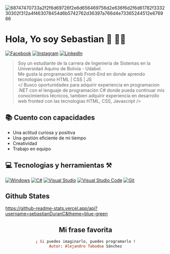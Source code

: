 ![68747470733a2f2f6d69726f2e6d656469756d2e636f6d2f6d61782f333230302f312a4f463078454d6b5742762d36397a766d4e73365244512e676966](https://user-images.githubusercontent.com/88981225/208567456-16aa3473-df7a-4ed1-8d03-b07f5fc755ab.gif)
<h1> Hola, Yo soy Sebastian 👋 👨‍💻 </h1>

  [![Facebook](https://img.shields.io/badge/Facebook-%231877F2.svg?logo=Facebook&logoColor=white)](https://www.facebook.com/profile.php?id=100005727317608) 
  [![Instagram](https://img.shields.io/badge/Instagram-%23E4405F.svg?logo=Instagram&logoColor=white)](https://www.instagram.com/sebastian_172_duran_/) 
  [![LinkedIn](https://img.shields.io/badge/LinkedIn-%230077B5.svg?logo=linkedin&logoColor=white)](https://www.linkedin.com/in/sebastiandurancaballero/) 

>Soy un estudiante de la carrera de Ingeniería de Sistemas en la Universidad Aquino de Bolivia - Udabol.</br>
Me gusta la programación web Front-End en donde aprendo tecnologias como HTML | CSS | JS</br>
</ Busco oportunidades para adquirir experiencia en programacion .NET con el lenguaje de programación C# donde pueda continuar mis conocimientos técnicos, tambien   adquirir experiencia en desarrollo web fronted con las tecnologias HTML, CSS, Javascript />
## 📚 Cuento con capacidades </br>
* Una actitud curiosa y positiva </br>
* Una gestión eficiente de mi tiempo </br>
* Creatividad </br>
* Trabajo en equipo
## 💻 Tecnologias y herramientas ⚒️

[![Windows](https://img.shields.io/badge/Windows-0078D6?style=for-the-badge&logo=windows&logoColor=white)](https://www.microsoft.com/es-es/windows?r=1)
[![C#](https://img.shields.io/badge/C%23-239120?style=for-the-badge&logo=c-sharp&logoColor=white)](https://learn.microsoft.com/en-us/dotnet/csharp/)
[![Visual Studio](https://img.shields.io/badge/Visual_Studio-5C2D91?style=for-the-badge&logo=visual%20studio&logoColor=white)](https://visualstudio.microsoft.com/es/vs/)
[![Visual Studio Code](https://img.shields.io/badge/Visual_Studio_Code-0078D4?style=for-the-badge&logo=visual%20studio%20code&logoColor=white)](https://code.visualstudio.com/)
[![Git](https://img.shields.io/badge/GIT-E44C30?style=for-the-badge&logo=git&logoColor=white)](https://git-scm.com/book/en/v2)


## Github States

https://github-readme-stats.vercel.app/api?username=sebastianDuranC&theme=blue-green

<div align="center">
  
  ## Mi frase favorita
  ```ruby
  ¡ Si puedes imaginarlo, puedes programarlo !
  Autor: Alejandro Tabodoa Sánchez
  ```
<div/>
